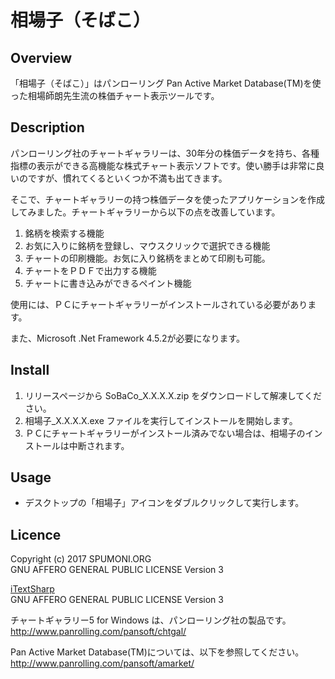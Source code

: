 相場子（そばこ）
====

## Overview

「相場子（そばこ）」はパンローリング Pan Active Market Database(TM)を使った相場師朗先生流の株価チャート表示ツールです。

## Description

パンローリング社のチャートギャラリーは、30年分の株価データを持ち、各種指標の表示ができる高機能な株式チャート表示ソフトです。使い勝手は非常に良いのですが、慣れてくるといくつか不満も出てきます。

そこで、チャートギャラリーの持つ株価データを使ったアプリケーションを作成してみました。チャートギャラリーから以下の点を改善しています。

1. 銘柄を検索する機能
2. お気に入りに銘柄を登録し、マウスクリックで選択できる機能
3. チャートの印刷機能。お気に入り銘柄をまとめて印刷も可能。
4. チャートをＰＤＦで出力する機能
5. チャートに書き込みができるペイント機能

使用には、ＰＣにチャートギャラリーがインストールされている必要があります。

また、Microsoft .Net Framework 4.5.2が必要になります。

## Install
1. リリースページから SoBaCo_X.X.X.X.zip をダウンロードして解凍してください。
2. 相場子_X.X.X.X.exe ファイルを実行してインストールを開始します。
3. ＰＣにチャートギャラリーがインストール済みでない場合は、相場子のインストールは中断されます。


## Usage
- デスクトップの「相場子」アイコンをダブルクリックして実行します。

## Licence

Copyright (c) 2017 SPUMONI.ORG  
GNU AFFERO GENERAL PUBLIC LICENSE Version 3

[iTextSharp](http://sourceforge.net/projects/itextsharp/)  
GNU AFFERO GENERAL PUBLIC LICENSE Version 3

チャートギャラリー5 for Windows は、パンローリング社の製品です。  
http://www.panrolling.com/pansoft/chtgal/

Pan Active Market Database(TM)については、以下を参照してください。  
http://www.panrolling.com/pansoft/amarket/
